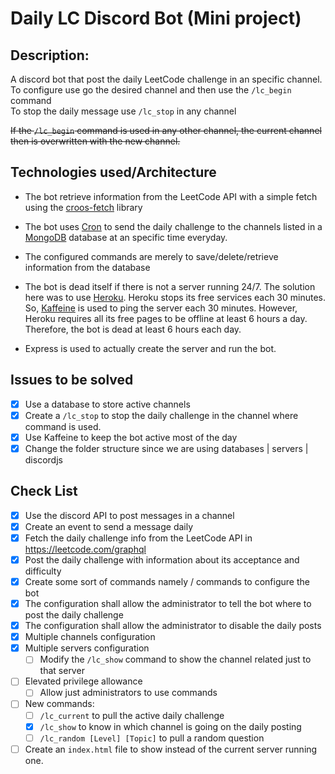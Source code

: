 # Daily LC Discord Bot (Mini project)
## Description:  
A discord bot that post the daily LeetCode challenge in an specific channel.  
To configure use go the desired channel and then use the `/lc_begin` command  
To stop the daily message use `/lc_stop` in any channel

<s>If the `/lc_begin` command is used in any other channel, the current channel then is overwritten with the new channel.</s>

## Technologies used/Architecture
- The bot retrieve information from the LeetCode API with a simple fetch using the [croos-fetch](https://www.npmjs.com/package/cross-fetch) library
- The bot uses [Cron](https://www.npmjs.com/package/node-cron) to send the daily challenge to the channels listed in a [MongoDB](https://www.mongodb.com/) database at an specific time everyday.
- The configured commands are merely to save/delete/retrieve information from the database

- The bot is dead itself if there is not a server running 24/7. The solution here was to use [Heroku](https://www.heroku.com/). Heroku stops its free services each 30 minutes. So, [Kaffeine](https://kaffeine.herokuapp.com/) is used to ping the server each 30 minutes. However, Heroku requires all its free pages to be offline at least 6 hours a day. Therefore, the bot is dead at least 6 hours each day.

- Express is used to actually create the server and run the bot.

## Issues to be solved
- [x] Use a database to store active channels
- [x] Create a `/lc_stop` to stop the daily challenge in the channel where command is used.
- [x] Use Kaffeine to keep the bot active most of the day
- [x] Change the folder structure since we are using databases | servers | discordjs 

## Check List
- [x] Use the discord API to post messages in a channel
- [x] Create an event to send a message daily
- [x] Fetch the daily challenge info from the LeetCode API in https://leetcode.com/graphql
- [x] Post the daily challenge with information about its acceptance and difficulty
- [x] Create some sort of commands namely / commands to configure the bot
- [x] The configuration shall allow the administrator to tell the bot where to post the daily challenge
- [x] The configuration shall allow the administrator to disable the daily posts
- [x] Multiple channels configuration
- [x] Multiple servers configuration
  - [ ] Modify the `/lc_show` command to show the channel related just to that server
- [ ] Elevated privilege allowance
  - [ ] Allow just administrators to use commands
- [ ] New commands:
  - [ ] `/lc_current` to pull the active daily challenge
  - [x] `/lc_show` to know in which channel is going on the daily posting
  - [ ] `/lc_random [Level] [Topic]` to pull a random question
- [ ] Create an `index.html` file to show instead of the current server running one.
